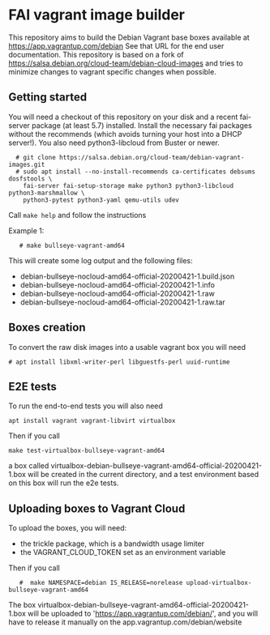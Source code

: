 # FAI vagrant image builder

This repository aims to build the Debian Vagrant base boxes available at 
https://app.vagrantup.com/debian
See that URL for the end user documentation.
This repository is based on a fork of https://salsa.debian.org/cloud-team/debian-cloud-images and tries to minimize changes to vagrant specific changes when possible.

## Getting started

You will need a checkout of this repository on your disk and a recent fai-server
package (at least 5.7) installed. Install the necessary fai packages without
the recommends (which avoids turning your host into a DHCP server!).
You also need python3-libcloud from Buster or newer.

```
  # git clone https://salsa.debian.org/cloud-team/debian-vagrant-images.git
  # sudo apt install --no-install-recommends ca-certificates debsums dosfstools \
    fai-server fai-setup-storage make python3 python3-libcloud python3-marshmallow \
    python3-pytest python3-yaml qemu-utils udev
```

  Call `make help` and follow the instructions

Example 1:

```
   # make bullseye-vagrant-amd64
```

This will create some log output and the following files:

- debian-bullseye-nocloud-amd64-official-20200421-1.build.json
- debian-bullseye-nocloud-amd64-official-20200421-1.info
- debian-bullseye-nocloud-amd64-official-20200421-1.raw
- debian-bullseye-nocloud-amd64-official-20200421-1.raw.tar

## Boxes creation

To convert the raw disk images into a usable vagrant box you will need
```
# apt install libxml-writer-perl libguestfs-perl uuid-runtime
```

## E2E tests
To run the end-to-end tests you will also need
```
apt install vagrant vagrant-libvirt virtualbox
```

Then if you call
```
make test-virtualbox-bullseye-vagrant-amd64
```
a box called virtualbox-debian-bullseye-vagrant-amd64-official-20200421-1.box
will be created in the current directory, and a test environment based on this box will run the e2e tests.

## Uploading boxes to Vagrant Cloud
To upload the boxes, you will need:
- the trickle package, which is a bandwidth usage limiter
- the VAGRANT_CLOUD_TOKEN set as an environment variable

Then if you call
```
   #  make NAMESPACE=debian IS_RELEASE=norelease upload-virtualbox-bullseye-vagrant-amd64
```
The box virtualbox-debian-bullseye-vagrant-amd64-official-20200421-1.box will be uploaded to 
'https://app.vagrantup.com/debian/', and you will have to release it manually on the app.vagrantup.com/debian/website

